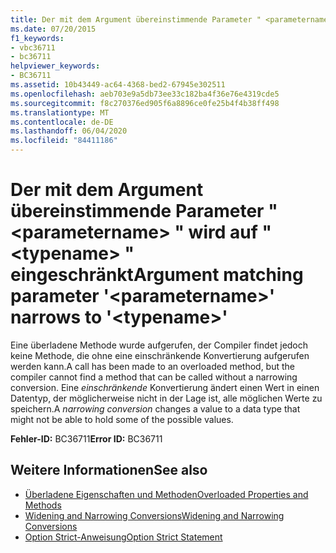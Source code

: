 ```yaml
---
title: Der mit dem Argument übereinstimmende Parameter " <parametername> " wird auf " <typename> " eingeschränkt
ms.date: 07/20/2015
f1_keywords:
- vbc36711
- bc36711
helpviewer_keywords:
- BC36711
ms.assetid: 10b43449-ac64-4368-bed2-67945e302511
ms.openlocfilehash: aeb703e9a5db73ee33c182ba4f36e76e4319cde5
ms.sourcegitcommit: f8c270376ed905f6a8896ce0fe25b4f4b38ff498
ms.translationtype: MT
ms.contentlocale: de-DE
ms.lasthandoff: 06/04/2020
ms.locfileid: "84411186"
---
```

# <a name="argument-matching-parameter-parametername-narrows-to-typename"></a><span data-ttu-id="ecffe-102">Der mit dem Argument übereinstimmende Parameter " \<parametername> " wird auf " \<typename> " eingeschränkt</span><span class="sxs-lookup"><span data-stu-id="ecffe-102">Argument matching parameter '\<parametername>' narrows to '\<typename>'</span></span>
<span data-ttu-id="ecffe-103">Eine überladene Methode wurde aufgerufen, der Compiler findet jedoch keine Methode, die ohne eine einschränkende Konvertierung aufgerufen werden kann.</span><span class="sxs-lookup"><span data-stu-id="ecffe-103">A call has been made to an overloaded method, but the compiler cannot find a method that can be called without a narrowing conversion.</span></span> <span data-ttu-id="ecffe-104">Eine *einschränkende* Konvertierung ändert einen Wert in einen Datentyp, der möglicherweise nicht in der Lage ist, alle möglichen Werte zu speichern.</span><span class="sxs-lookup"><span data-stu-id="ecffe-104">A *narrowing conversion* changes a value to a data type that might not be able to hold some of the possible values.</span></span>  
  
 <span data-ttu-id="ecffe-105">**Fehler-ID:** BC36711</span><span class="sxs-lookup"><span data-stu-id="ecffe-105">**Error ID:** BC36711</span></span>  
  
## <a name="see-also"></a><span data-ttu-id="ecffe-106">Weitere Informationen</span><span class="sxs-lookup"><span data-stu-id="ecffe-106">See also</span></span>

- [<span data-ttu-id="ecffe-107">Überladene Eigenschaften und Methoden</span><span class="sxs-lookup"><span data-stu-id="ecffe-107">Overloaded Properties and Methods</span></span>](../programming-guide/language-features/objects-and-classes/overloaded-properties-and-methods.md)
- [<span data-ttu-id="ecffe-108">Widening and Narrowing Conversions</span><span class="sxs-lookup"><span data-stu-id="ecffe-108">Widening and Narrowing Conversions</span></span>](../programming-guide/language-features/data-types/widening-and-narrowing-conversions.md)
- [<span data-ttu-id="ecffe-109">Option Strict-Anweisung</span><span class="sxs-lookup"><span data-stu-id="ecffe-109">Option Strict Statement</span></span>](../language-reference/statements/option-strict-statement.md)
